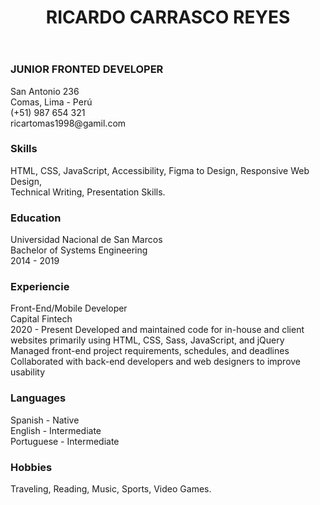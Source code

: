 <!DOCTYPE html>
<html lang="en">
<head>
    <meta charset="UTF-8">
    <meta name="viewport" content="width=device-width, initial-scale=1.0">
    <title>Document</title>
    <link rel="stylesheet" href="index.css">
    <meta name="description" content="REALIZANDO UN CV CON HTML Y CSS. EMPEZANDO 
    LA PROGRAMCION DESDE CERO.">
    <meta name="keywords" content="HTML, CSS, CURRICULUM, DISEÑO WEB, PROGRAMACION">
    <meta name="author" content="RICARDO CARRASCO REYES">
    <meta name="title" content="CURRICULUM VITAE">
    <meta property="og:title" content="CURRICULUM VITAE">
    <meta property="og:type" content="website">
    <meta property="og:description" content="REALIZANDO UN CV CON HTML Y CSS. EMPEZANDO">
    <link rel="shortcut icon" href="favicon.ico" type="image/x-icon">
</head>
<body>
    <header>
        <h1>RICARDO CARRASCO REYES</h1>
    </header>
    <main>
        <section>
            <article class="contact-info">
                <h3>JUNIOR FRONTED DEVELOPER</h3>
                <p>San Antonio 236 <br>Comas, Lima - Perú <br>
                    (+51) 987 654 321 <br> ricartomas1998@gamil.com
                </p>
            </article>
            <article class="skills">
                <h3>Skills</h3>
                <p>HTML, CSS, JavaScript, Accessibility, Figma to Design, Responsive
                    Web Design, <br>Technical Writing, Presentation Skills.
                </p>
            </article>
            <article class="educacion">
                <h3>Education</h3>
                <p>Universidad Nacional de San Marcos <br>
                    Bachelor of Systems Engineering<br>
                    2014 - 2019
            </article>
            <article class="experience">
                <h3>Experiencie</h3>
                <p> Front-End/Mobile Developer <br>
                    Capital Fintech<br>
                    2020 - Present
                    Developed and maintained code for in-house and client websites primarily using HTML, CSS, Sass, JavaScript, and jQuery <br>
                    Managed front-end project requirements, schedules, and deadlines <br>
                    Collaborated with back-end developers and web designers to improve usability
                </p>
            </article>
            <article class="Languages">
                <h3>Languages</h3>
                <p>Spanish - Native <br>
                    English - Intermediate <br>
                    Portuguese - Intermediate
                </p>
            </article>
            <article>
                <h3>Hobbies</h3>
                <p>Traveling, Reading, Music, Sports, Video Games.</p>
            </article>
        </section>
    </main>
    
</body>
</html>
